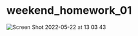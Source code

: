 # weekend_homework_01
![Screen Shot 2022-05-22 at 13 03 43](https://user-images.githubusercontent.com/79700458/169694292-6382c192-76ac-4206-aed5-4a224a227657.png)
